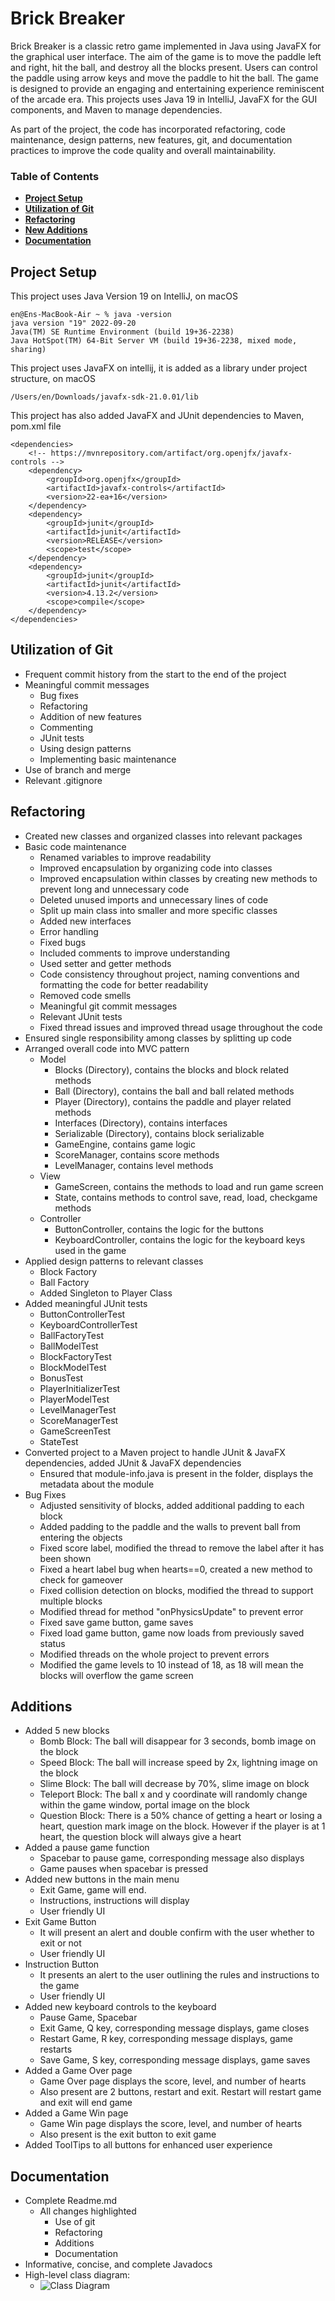 # Brick Breaker

Brick Breaker is a classic retro game implemented in Java using JavaFX for the graphical user interface. The aim of the game is to move the paddle left and right, hit the ball, and destroy all the blocks present. Users can control the paddle using arrow keys and move the paddle to hit the ball. The game is designed to provide an engaging and entertaining experience reminiscent of the arcade era. This projects uses Java 19 in IntelliJ, JavaFX for the GUI components, and Maven to manage dependencies.

As part of the project, the code has incorporated refactoring, code maintenance, design patterns, new features, git, and documentation practices to improve the code quality and overall maintainability.

### Table of Contents 
- **[Project Setup](#project-setup)**<br>
- **[Utilization of Git](#utilization-of-git)**<br>
- **[Refactoring](#refactoring)**<br>
- **[New Additions](#new-additions)**<br>
- **[Documentation](#documentation)**<br>

## Project Setup 

This project uses Java Version 19 on IntelliJ, on macOS
```
en@Ens-MacBook-Air ~ % java -version
java version "19" 2022-09-20
Java(TM) SE Runtime Environment (build 19+36-2238)
Java HotSpot(TM) 64-Bit Server VM (build 19+36-2238, mixed mode, sharing)
```

This project uses JavaFX on intellij, it is added as a library under project structure, on macOS
```
/Users/en/Downloads/javafx-sdk-21.0.01/lib
```

This project has also added JavaFX and JUnit dependencies to Maven, pom.xml file

```
<dependencies>
	<!-- https://mvnrepository.com/artifact/org.openjfx/javafx-controls -->
	<dependency>
		<groupId>org.openjfx</groupId>
		<artifactId>javafx-controls</artifactId>
		<version>22-ea+16</version>
	</dependency>
	<dependency>
		<groupId>junit</groupId>
		<artifactId>junit</artifactId>
		<version>RELEASE</version>
		<scope>test</scope>
	</dependency>
	<dependency>
		<groupId>junit</groupId>
		<artifactId>junit</artifactId>
		<version>4.13.2</version>
		<scope>compile</scope>
	</dependency>
</dependencies>
```

## Utilization of Git
- Frequent commit history from the start to the end of the project
- Meaningful commit messages
	- Bug fixes
	- Refactoring
	- Addition of new features
	- Commenting
	- JUnit tests
	- Using design patterns
	- Implementing basic maintenance
- Use of branch and merge
- Relevant .gitignore

## Refactoring
- Created new classes and organized classes into relevant packages
- Basic code maintenance
	- Renamed variables to improve readability
	- Improved encapsulation by organizing code into classes
	- Improved encapsulation within classes by creating new methods to prevent long and unnecessary code
	- Deleted unused imports and unnecessary lines of code
	- Split up main class into smaller and more specific classes
	- Added new interfaces
	- Error handling
	- Fixed bugs
	- Included comments to improve understanding
	- Used setter and getter methods
	- Code consistency throughout project, naming conventions and formatting the code for better readability
	- Removed code smells
	- Meaningful git commit messages
	- Relevant JUnit tests
	- Fixed thread issues and improved thread usage throughout the code
- Ensured single responsibility among classes by splitting up code
- Arranged overall code into MVC pattern
	- Model
		- Blocks (Directory), contains the blocks and block related methods
		- Ball (Directory), contains the ball and ball related methods
		- Player (Directory), contains the paddle and player related methods
		- Interfaces (Directory), contains interfaces
		- Serializable (Directory), contains block serializable
		- GameEngine, contains game logic
		- ScoreManager, contains score methods
		- LevelManager, contains level methods
	- View
		- GameScreen, contains the methods to load and run game screen
		- State, contains methods to control save, read, load, checkgame methods
	- Controller
		- ButtonController, contains the logic for the buttons
		- KeyboardController, contains the logic for the keyboard keys used in the game
- Applied design patterns to relevant classes
	- Block Factory
	- Ball Factory
	- Added Singleton to Player Class
- Added meaningful JUnit tests
	- ButtonControllerTest
	- KeyboardControllerTest
	- BallFactoryTest
	- BallModelTest
	- BlockFactoryTest
	- BlockModelTest
	- BonusTest
	- PlayerInitializerTest
	- PlayerModelTest
	- LevelManagerTest
	- ScoreManagerTest
	- GameScreenTest
	- StateTest
- Converted project to a Maven project to handle JUnit & JavaFX dependencies, added JUnit & JavaFX dependencies
  - Ensured that module-info.java is present in the folder, displays the metadata about the module
- Bug Fixes
	- Adjusted sensitivity of blocks, added additional padding to each block
	- Added padding to the paddle and the walls to prevent ball from entering the objects
	- Fixed score label, modified the thread to remove the label after it has been shown
	- Fixed a heart label bug when hearts==0, created a new method to check for gameover
	- Fixed collision detection on blocks, modified the thread to support multiple blocks
	- Modified thread for method "onPhysicsUpdate" to prevent error
	- Fixed save game button, game saves
	- Fixed load game button, game now loads from previously saved status
	- Modified threads on the whole project to prevent errors
	- Modified the game levels to 10 instead of 18, as 18 will mean the blocks will overflow the game screen

## Additions
- Added 5 new blocks
	- Bomb Block: The ball will disappear for 3 seconds, bomb image on the block
	- Speed Block: The ball will increase speed by 2x, lightning image on the block
	- Slime Block: The ball will decrease by 70%, slime image on block
	- Teleport Block: The ball x and y coordinate will randomly change within the game window, portal image on the block
	- Question Block: There is a 50% chance of getting a heart or losing a heart, question mark image on the block. However if the player is at 1 heart, the question block will always give a heart
- Added a pause game function
	- Spacebar to pause game, corresponding message also displays
	- Game pauses when spacebar is pressed
- Added new buttons in the main menu
	- Exit Game, game will end.
	- Instructions, instructions will display
	- User friendly UI
- Exit Game Button
	- It will present an alert and double confirm with the user whether to exit or not
	- User friendly UI
- Instruction Button
	- It presents an alert to the user outlining the rules and instructions to the game
	- User friendly UI
- Added new keyboard controls to the keyboard
	- Pause Game, Spacebar
	- Exit Game, Q key, corresponding message displays, game closes
	- Restart Game, R key, corresponding message displays, game restarts
	- Save Game, S key, corresponding message displays, game saves
- Added a Game Over page
	- Game Over page displays the score, level, and number of hearts
	- Also present are 2 buttons, restart and exit. Restart will restart game and exit will end game
- Added a Game Win page
	- Game Win page displays the score, level, and number of hearts
	- Also present is the exit button to exit game
- Added ToolTips to all buttons for enhanced user experience

## Documentation
- Complete Readme.md
	- All changes highlighted
		- Use of git
		- Refactoring
		- Additions
		- Documentation
- Informative, concise, and complete Javadocs
- High-level class diagram: 
	- ![Class Diagram](src/main/resources/classdiagram.png)